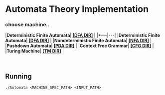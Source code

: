 # Automata Theory Implementation
### choose machine..

|__Deterministic Finite Automata__| __[[DFA DIR]](Automata/DFA)__ |
|*---|---|
|__Deterministic Finite Automata__| __[[DFA DIR]](Automata/DFA)__ |
|__Nondeterministic Finite Automata__| __[[NFA DIR]](Automata/NFA)__ |
|__Pushdown Automata__| __[[PDA DIR]](Automata/PDA)__ |
|__Context Free Grammar__| __[[CFG DIR]](Automata/CFG)__ |
|__Turing Machine__| __[[TM DIR]](Automata/TM)__ |

<br>

## Running
 ```./Automata <MACHINE_SPEC_PATH> <INPUT_PATH> ```
